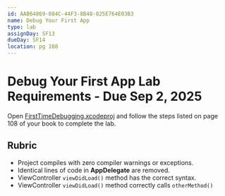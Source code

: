 ```yaml
---
id: AAB64869-884C-44F3-8B48-825E764E03B3
name: Debug Your First App
type: lab
assignDay: SF13
dueDay: SF14
location: pg 108
---
```


# Debug Your First App Lab Requirements - Due Sep 2, 2025

Open [FirstTimeDebugging.xcodeproj](openany://file/open?path=~/Developer/iOS%20Development/Textbook%20Files/1%20-%20Getting%20Started/6%20-%20Debugging/lab/FirstTimeDebugging/FirstTimeDebugging.xcodeproj) and follow the steps listed on page 108 of your book to complete the lab. 

## Rubric

- Project compiles with zero compiler warnings or exceptions.
- Identical lines of code in **AppDelegate** are removed.
- ViewController `viewDidLoad()` method has the correct syntax.
- ViewController `viewDidLoad()` method correctly calls `otherMethod()`